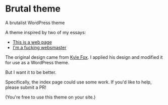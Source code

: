 # Brutal theme
A brutalist WordPress theme

A theme inspired by two of my essays:
- [This is a web page](https://justinjackson.ca/words.html)
- [I'm a fucking websmaster](https://justinjackson.ca/websmaster)

The original design came from [Kyle Fox](https://github.com/kylefox). I applied his design and modified it for use as a WordPress theme.

But I want it to be better.

Specifically, the index page could use some work. If you'd like to help, please submit a PR!

(You're free to use this theme on your site.)
